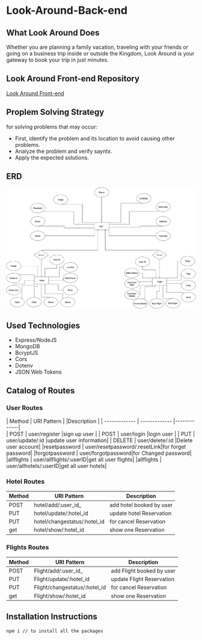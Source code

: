 # Look-Around-Back-end

## What Look Around Does
Whether you are planning a family vacation, traveling with your friends or going on a business trip inside or outside the Kingdom, Look Around is your gateway to book your trip in just minutes.

## Look Around Front-end Repository
[Look Around Front-end](https://git.generalassemb.ly/abdullahfaden/Look-Around-Front-end)


## Proplem Solving Strategy 
for solving problems that may occur:
- First, identify the problem and its location to avoid causing other problems.
- Analyze the problem and verify sayntx.
- Apply the expected solutions.

## ERD
![ERD](./public/image/ERD.png)


## Used Technologies
* Express/NodeJS
* MongoDB
* BcryptJS
* Cors
* Dotenv
* JSON Web Tokens

## Catalog of Routes

### User Routes
|     Method    | URI Pattern       | |Description  |
| ------------- | -------------     |-------------|   
| POST          | user/register     |sign up user |
| POST          | user/login        |login user |
| PUT           | user/update/:id   |update user information|
| DELETE        | user/delete/:id   |Delete user account|
|resetpassword  | user/resetpassword/:resetLink|for forget password|
|forgotpassword | user/forgotpassword|for Changed password|
|allflights | user/allflights/:userID|get all user flights|
|allflights | user/allhotels/:userID|get all user hotels|



### Hotel Routes
|     Method    | URI Pattern                  |Description  |
| ------------- | -------------                |-------------|   
| POST          | hotel/add/:user_id_          | add hotel booked by user |
| PUT           | hotel/update/:hotel_id       | update hotel Reservation |
| PUT           | hotel/changestatus/:hotel_id |for cancel Reservation|
| get           | hotel/show/:hotel_id |show one Reservation |


### Flights Routes
|     Method    | URI Pattern                  |Description  |
| ------------- | -------------                |-------------|   
| POST          | Flight/add/:user_id_          | add Flight booked by user |
| PUT           | Flight/update/:hotel_id       | update Flight Reservation |
| PUT           | Flight/changestatus/:hotel_id |for cancel Reservation|
| get           | Flight/show/:hotel_id |show one Reservation |

## Installation Instructions
```html
npm i // to install all the packages
